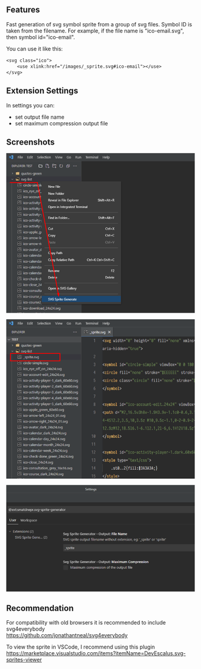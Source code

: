 ## Features

Fast generation of svg symbol sprite from a group of svg files.
Symbol ID is taken from the filename.
For example, if the file name is "ico-email.svg", then symbol id="ico-email".

You can use it like this:
```
<svg class="ico">
    <use xlink:href="/images/_sprite.svg#ico-email"></use>
</svg>
```


## Extension Settings

In settings you can:
*  set output file name
* set maximum compression output file



## Screenshots

![Image](https://raw.githubusercontent.com/smatDnepr/SVG-Sprite-Generator/master/images/feature-1.png)

![Image](https://raw.githubusercontent.com/smatDnepr/SVG-Sprite-Generator/master/images/feature-2.png)

![Image](https://raw.githubusercontent.com/smatDnepr/SVG-Sprite-Generator/master/images/feature-3.png)


## Recommendation

For compatibility with old browsers it is recommended to include svg4everybody  
https://github.com/jonathantneal/svg4everybody

To view the sprite in VSCode, I recommend using this plugin  
https://marketplace.visualstudio.com/items?itemName=DevEscalus.svg-sprites-viewer




